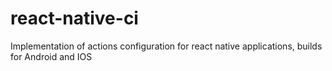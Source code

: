 # react-native-ci
Implementation of actions configuration for react native applications, builds for Android and IOS

